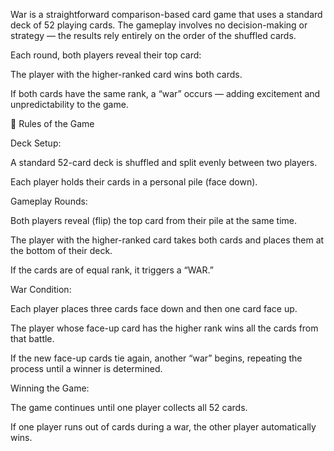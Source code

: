 War is a straightforward comparison-based card game that uses a standard deck of 52 playing cards. The gameplay involves no decision-making or strategy — the results rely entirely on the order of the shuffled cards.

Each round, both players reveal their top card:

The player with the higher-ranked card wins both cards.

If both cards have the same rank, a “war” occurs — adding excitement and unpredictability to the game.

🧩 Rules of the Game

Deck Setup:

A standard 52-card deck is shuffled and split evenly between two players.

Each player holds their cards in a personal pile (face down).

Gameplay Rounds:

Both players reveal (flip) the top card from their pile at the same time.

The player with the higher-ranked card takes both cards and places them at the bottom of their deck.

If the cards are of equal rank, it triggers a “WAR.”

War Condition:

Each player places three cards face down and then one card face up.

The player whose face-up card has the higher rank wins all the cards from that battle.

If the new face-up cards tie again, another “war” begins, repeating the process until a winner is determined.

Winning the Game:

The game continues until one player collects all 52 cards.

If one player runs out of cards during a war, the other player automatically wins.
